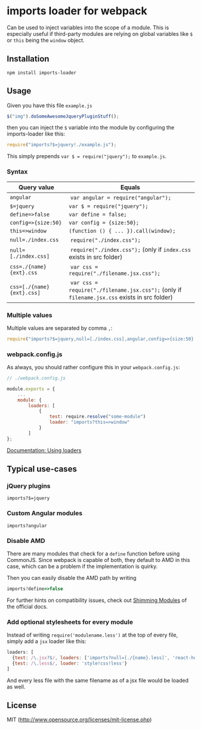 # imports loader for webpack

Can be used to inject variables into the scope of a module. This is especially useful if third-party modules are relying on global variables like `$` or `this` being the `window` object.

## Installation

```
npm install imports-loader
```

## Usage

Given you have this file `example.js`

```javascript
$("img").doSomeAwesomeJqueryPluginStuff();
```

then you can inject the `$` variable into the module by configuring the imports-loader like this:

``` javascript
require("imports?$=jquery!./example.js");
```

This simply prepends `var $ = require("jquery");` to `example.js`.

### Syntax

Query value | Equals
------------|-------
`angular` | `var angular = require("angular");`
`$=jquery` | `var $ = require("jquery");`
`define=>false` | `var define = false;`
`config=>{size:50}` | `var config = {size:50};`
`this=>window` | `(function () { ... }).call(window);`
`null=./index.css` | `require("./index.css");`
`null=[./index.css]` | `require("./index.css");` (only if `index.css` exists in src folder)
`css=./{name}{ext}.css` | `var css = require("./filename.jsx.css");`
`css=[./{name}{ext}.css]` | `var css = require("./filename.jsx.css");` (only if `filename.jsx.css` exists in src folder)

### Multiple values

Multiple values are separated by comma `,`:

```javascript
require("imports?$=jquery,null=[./index.css],angular,config=>{size:50}!./file.js");
```

### webpack.config.js

As always, you should rather configure this in your `webpack.config.js`:

```javascript
// ./webpack.config.js

module.exports = {
    ...
    module: {
        loaders: [
            {
                test: require.resolve("some-module")
                loader: "imports?this=>window"
            }
        ]
};
```

[Documentation: Using loaders](http://webpack.github.io/docs/using-loaders.html)

## Typical use-cases

### jQuery plugins

`imports?$=jquery`

### Custom Angular modules

`imports?angular`

### Disable AMD

There are many modules that check for a `define` function before using CommonJS. Since webpack is capable of both, they default to AMD in this case, which can be a problem if the implementation is quirky.

Then you can easily disable the AMD path by writing

```javascript
imports?define=>false
```

For further hints on compatibility issues, check out [Shimming Modules](http://webpack.github.io/docs/shimming-modules.html) of the official docs.

### Add optional stylesheets for every module

Instead of writing `require('modulename.less')` at the top of every file, simply add a `jsx` loader like this:

```javascript
loaders: [
  {test: /\.jsx?$/, loaders: ['imports?null=[./{name}.less]', 'react-hot', 'babel'], exclude: /node_modules/},
  {test: /\.less$/, loader: 'style!css!less'}
]
```

And every less file with the same filename as of a jsx file would be loaded as well.

## License

MIT (http://www.opensource.org/licenses/mit-license.php)
